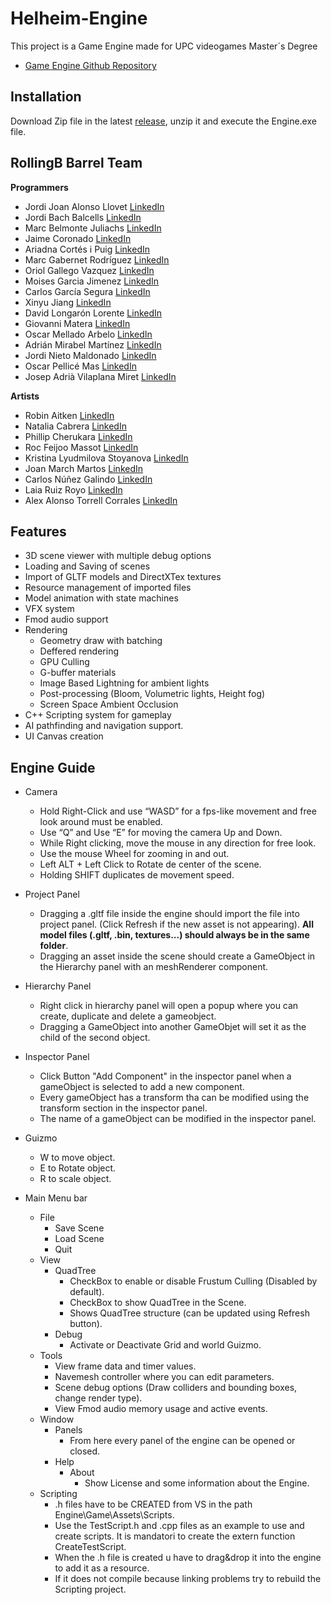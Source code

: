 
# Helheim-Engine
This project is a Game Engine made for UPC videogames Master´s Degree

- [Game Engine Github Repository](https://github.com/RollingBarrel/Helheim-Engine)

## Installation

Download Zip file in the latest [release](https://github.com/RollingBarrel/Helheim-Engine/releases), unzip it and execute the Engine.exe file.

## RollingB Barrel Team
**Programmers**
- Jordi Joan Alonso Llovet [LinkedIn](https://www.linkedin.com/in/jordi-alonso-llovet-99bb01b5/)
- Jordi Bach Balcells [LinkedIn](https://www.linkedin.com/in/jordi-bach-822510214/)
- Marc Belmonte Juliachs [LinkedIn](https://www.linkedin.com/in/marc-belmonte-juliachs-741470240/)
- Jaime Coronado [LinkedIn](https://www.linkedin.com/in/jaime-andres-coronado-arteta-23700728a/)
- Ariadna Cortés i Puig [LinkedIn](https://www.linkedin.com/in/ariadna-cortes-puig)
- Marc Gabernet Rodríguez [LinkedIn](https://www.linkedin.com/in/marc-gabernet-rodríguez-56213b24a/)
- Oriol Gallego Vazquez [LinkedIn](https://www.linkedin.com/in/oriol-gallego-vazquez-778266227/)
- Moises Garcia Jimenez [LinkedIn](https://www.linkedin.com/in/mois%C3%A9s-garcia-jimenez-797586147/)
- Carlos García Segura [LinkedIn](https://www.linkedin.com/in/carlosgs1999/)
- Xinyu Jiang [LinkedIn](https://www.linkedin.com/in/jiang-xinyu-b39a06200/)
- David Longarón Lorente [LinkedIn](https://www.linkedin.com/in/davidlongaron/)
- Giovanni Matera [LinkedIn](https://github.com/RollingBarrel/Helheim-Engine/releases)
- Oscar Mellado Arbelo [LinkedIn](https://github.com/RollingBarrel/Helheim-Engine/releases)
- Adrián Mirabel Martínez [LinkedIn](https://www.linkedin.com/in/a-mirabel/)
- Jordi Nieto Maldonado [LinkedIn](https://www.linkedin.com/in/jordi-nieto-maldonado-b84327144/)
- Oscar Pellicé Mas [LinkedIn](https://www.linkedin.com/in/oscar-pellice-mas/)
- Josep Adrià Vilaplana Miret [LinkedIn](https://www.linkedin.com/in/josepvilaplana/)

**Artists**
- Robin Aitken [LinkedIn](https://www.linkedin.com/in/robin-aitken-aa20949a/)
- Natalia Cabrera [LinkedIn](https://www.linkedin.com/in/natalia-cabrera/)
- Phillip Cherukara [LinkedIn](https://www.linkedin.com/in/philip-c-philip/)
- Roc Feijoo Massot [LinkedIn](https://www.linkedin.com/in/roc-feijoo-massot/)
- Kristina Lyudmilova Stoyanova [LinkedIn](https://www.linkedin.com/in/kristina-stoyanova-898363a7/)
- Joan March Martos [LinkedIn](https://www.linkedin.com/in/joan-march-martos-383b3a287/)
- Carlos Núñez Galindo [LinkedIn](https://www.linkedin.com/in/carlosnunezgalindo/)
- Laia Ruiz Royo [LinkedIn](https://www.linkedin.com/in/laia-ruiz-royo-291632278/?locale=en_US)
- Alex Alonso Torrell Corrales [LinkedIn](https://www.linkedin.com/in/alex-torrell-corrales-6631a4334)

## Features
- 3D scene viewer with multiple debug options
- Loading and Saving of scenes
- Import of GLTF models and DirectXTex textures
- Resource management of imported files
- Model animation with state machines
- VFX system
- Fmod audio support
- Rendering
  - Geometry draw with batching
  - Deffered rendering
  - GPU Culling
  - G-buffer materials
  - Image Based Lightning for ambient lights
  - Post-processing (Bloom, Volumetric lights, Height fog)
  - Screen Space Ambient Occlusion
- C++ Scripting system for gameplay
- AI pathfinding and navigation support.
- UI Canvas creation
   
## Engine Guide

- Camera
  - Hold Right-Click and use “WASD” for a fps-like movement and free look around must be enabled.
  - Use “Q” and Use “E” for moving the camera Up and Down.
  - While Right clicking, move the mouse in any direction for free look.
  - Use the mouse Wheel for zooming in and out.
  - Left ALT + Left Click to Rotate de center of the scene.
  - Holding SHIFT duplicates de movement speed.
- Project Panel
  - Dragging a .gltf file inside the engine should import the file into project panel. (Click Refresh if the new asset is not appearing). 
  **All model files (.gltf, .bin, textures...) should always be in the same folder**.
  - Dragging an asset inside the scene should create a GameObject in the Hierarchy panel with an meshRenderer component.
- Hierarchy Panel  
  - Right click in hierarchy panel will open a popup where you can create, duplicate and delete a gameobject.
  - Dragging a GameObject into another GameObjet will set it as the child of the second object.
- Inspector Panel
  - Click Button "Add Component" in the inspector panel when a gameObject is selected to add a new component.
  - Every gameObject has a transform tha can be modified using the transform section in the inspector panel.
  - The name of a gameObject can be modified in the inspector panel.
- Guizmo
  - W to move object.
  - E to Rotate object.
  - R to scale object.  

- Main Menu bar
  - File
    - Save Scene
    - Load Scene
    - Quit
  - View
    - QuadTree
      - CheckBox to enable or disable Frustum Culling (Disabled by default).
      - CheckBox to show QuadTree in the Scene.
      - Shows QuadTree structure (can be updated using Refresh button).
    - Debug
      - Activate or Deactivate Grid and world Guizmo.
  - Tools
    - View frame data and timer values.
    - Navemesh controller where you can edit parameters.
    - Scene debug options (Draw colliders and bounding boxes, change render type).
    - View Fmod audio memory usage and active events.
  - Window
    - Panels
      - From here every panel of the engine can be opened or closed.
    - Help
      - About
        - Show License and some information about the Engine.
  - Scripting
    - .h files have to be CREATED from VS in the path Engine\Game\Assets\Scripts.
    - Use the TestScript.h and .cpp files as an example to use and create scripts. It is mandatori to create the extern function CreateTestScript.
    - When the .h file is created u have to drag&drop it into the engine to add it as a resource.
    - If it does not compile because linking problems try to rebuild the Scripting project.
